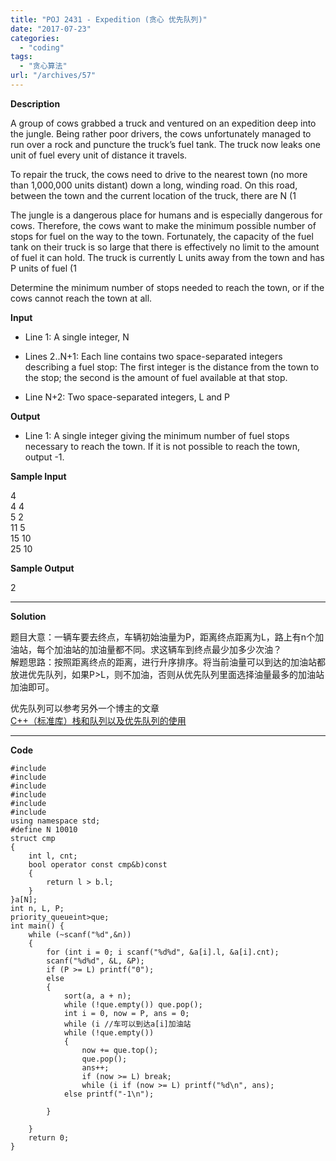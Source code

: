 ```yaml
---
title: "POJ 2431 - Expedition (贪心 优先队列)"
date: "2017-07-23"
categories: 
  - "coding"
tags: 
  - "贪心算法"
url: "/archives/57"
---
```


**Description**

A group of cows grabbed a truck and ventured on an expedition deep into the jungle. Being rather poor drivers, the cows unfortunately managed to run over a rock and puncture the truck’s fuel tank. The truck now leaks one unit of fuel every unit of distance it travels.

To repair the truck, the cows need to drive to the nearest town (no more than 1,000,000 units distant) down a long, winding road. On this road, between the town and the current location of the truck, there are N (1

The jungle is a dangerous place for humans and is especially dangerous for cows. Therefore, the cows want to make the minimum possible number of stops for fuel on the way to the town. Fortunately, the capacity of the fuel tank on their truck is so large that there is effectively no limit to the amount of fuel it can hold. The truck is currently L units away from the town and has P units of fuel (1

Determine the minimum number of stops needed to reach the town, or if the cows cannot reach the town at all.

**Input**

- Line 1: A single integer, N
    
- Lines 2..N+1: Each line contains two space-separated integers describing a fuel stop: The first integer is the distance from the town to the stop; the second is the amount of fuel available at that stop.
    
- Line N+2: Two space-separated integers, L and P
    

**Output**

- Line 1: A single integer giving the minimum number of fuel stops necessary to reach the town. If it is not possible to reach the town, output -1.

**Sample Input**

4  
4 4  
5 2  
11 5  
15 10  
25 10

**Sample Output**

2

* * *

**Solution**

题目大意：一辆车要去终点，车辆初始油量为P，距离终点距离为L，路上有n个加油站，每个加油站的加油量都不同。求这辆车到终点最少加多少次油？  
解题思路：按照距离终点的距离，进行升序排序。将当前油量可以到达的加油站都放进优先队列，如果P>L，则不加油，否则从优先队列里面选择油量最多的加油站加油即可。

优先队列可以参考另外一个博主的文章  
[C++（标准库）栈和队列以及优先队列的使用](http://blog.csdn.net/smile_kai/article/details/51355989%20%E4%BC%98%E5%85%88%E9%98%9F%E5%88%97)

* * *

**Code**

```
#include 
#include 
#include 
#include 
#include 
#include 
using namespace std;
#define N 10010
struct cmp
{
    int l, cnt;
    bool operator const cmp&b)const
    {
        return l > b.l;
    }
}a[N];
int n, L, P;
priority_queueint>que;
int main() {
    while (~scanf("%d",&n))
    {
        for (int i = 0; i scanf("%d%d", &a[i].l, &a[i].cnt);
        scanf("%d%d", &L, &P);
        if (P >= L) printf("0");
        else
        {
            sort(a, a + n);
            while (!que.empty()) que.pop();
            int i = 0, now = P, ans = 0;
            while (i //车可以到达a[i]加油站
            while (!que.empty())
            {
                now += que.top();
                que.pop();
                ans++;
                if (now >= L) break;
                while (i if (now >= L) printf("%d\n", ans);
            else printf("-1\n");

        }

    }
    return 0;
}
```
